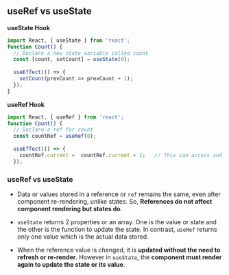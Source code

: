 ## useRef vs useState

**useState Hook**

```jsx
import React, { useState } from 'react';
function Count() {
  // Declare a new state variable called count
  const [count, setCount] = useState(0);
  
  useEffect(() => {
    setCount(prevCount => prevCount + 1);
  });
}
```
  
**useRef Hook**
```jsx
import React, { useRef } from 'react';
function Count() {
  // Declare a ref for count
  const countRef = useRef(0);
  
  useEffect(() => {
    countRef.current =  countRef.current + 1;   // This can access and modify the value of ref
  });
```


### useRef vs useState
- Data or values stored in a reference or `ref` remains the same, even after component re-rendering, unlike states. So, **References do not affect component rendering but states do**.

- `useState` returns 2 properties or an array. One is the value or state and the other is the function to update the state. In contrast, `useRef` returns only one value which is the actual data stored.

- When the reference value is changed, it is **updated without the need to refresh or re-render**. However in `useState`, the **component must render again to update the state or its value**.

